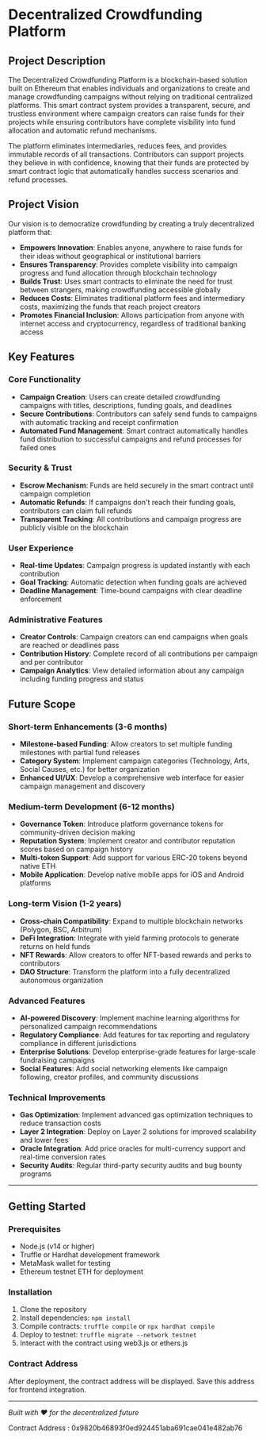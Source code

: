 # Decentralized Crowdfunding Platform

## Project Description

The Decentralized Crowdfunding Platform is a blockchain-based solution built on Ethereum that enables individuals and organizations to create and manage crowdfunding campaigns without relying on traditional centralized platforms. This smart contract system provides a transparent, secure, and trustless environment where campaign creators can raise funds for their projects while ensuring contributors have complete visibility into fund allocation and automatic refund mechanisms.

The platform eliminates intermediaries, reduces fees, and provides immutable records of all transactions. Contributors can support projects they believe in with confidence, knowing that their funds are protected by smart contract logic that automatically handles success scenarios and refund processes.

## Project Vision

Our vision is to democratize crowdfunding by creating a truly decentralized platform that:

- **Empowers Innovation**: Enables anyone, anywhere to raise funds for their ideas without geographical or institutional barriers
- **Ensures Transparency**: Provides complete visibility into campaign progress and fund allocation through blockchain technology
- **Builds Trust**: Uses smart contracts to eliminate the need for trust between strangers, making crowdfunding accessible globally
- **Reduces Costs**: Eliminates traditional platform fees and intermediary costs, maximizing the funds that reach project creators
- **Promotes Financial Inclusion**: Allows participation from anyone with internet access and cryptocurrency, regardless of traditional banking access

## Key Features

### Core Functionality
- **Campaign Creation**: Users can create detailed crowdfunding campaigns with titles, descriptions, funding goals, and deadlines
- **Secure Contributions**: Contributors can safely send funds to campaigns with automatic tracking and receipt confirmation
- **Automated Fund Management**: Smart contract automatically handles fund distribution to successful campaigns and refund processes for failed ones

### Security & Trust
- **Escrow Mechanism**: Funds are held securely in the smart contract until campaign completion
- **Automatic Refunds**: If campaigns don't reach their funding goals, contributors can claim full refunds
- **Transparent Tracking**: All contributions and campaign progress are publicly visible on the blockchain

### User Experience
- **Real-time Updates**: Campaign progress is updated instantly with each contribution
- **Goal Tracking**: Automatic detection when funding goals are achieved
- **Deadline Management**: Time-bound campaigns with clear deadline enforcement

### Administrative Features
- **Creator Controls**: Campaign creators can end campaigns when goals are reached or deadlines pass
- **Contribution History**: Complete record of all contributions per campaign and per contributor
- **Campaign Analytics**: View detailed information about any campaign including funding progress and status

## Future Scope

### Short-term Enhancements (3-6 months)
- **Milestone-based Funding**: Allow creators to set multiple funding milestones with partial fund releases
- **Category System**: Implement campaign categories (Technology, Arts, Social Causes, etc.) for better organization
- **Enhanced UI/UX**: Develop a comprehensive web interface for easier campaign management and discovery

### Medium-term Development (6-12 months)
- **Governance Token**: Introduce platform governance tokens for community-driven decision making
- **Reputation System**: Implement creator and contributor reputation scores based on campaign history
- **Multi-token Support**: Add support for various ERC-20 tokens beyond native ETH
- **Mobile Application**: Develop native mobile apps for iOS and Android platforms

### Long-term Vision (1-2 years)
- **Cross-chain Compatibility**: Expand to multiple blockchain networks (Polygon, BSC, Arbitrum)
- **DeFi Integration**: Integrate with yield farming protocols to generate returns on held funds
- **NFT Rewards**: Allow creators to offer NFT-based rewards and perks to contributors
- **DAO Structure**: Transform the platform into a fully decentralized autonomous organization

### Advanced Features
- **AI-powered Discovery**: Implement machine learning algorithms for personalized campaign recommendations
- **Regulatory Compliance**: Add features for tax reporting and regulatory compliance in different jurisdictions
- **Enterprise Solutions**: Develop enterprise-grade features for large-scale fundraising campaigns
- **Social Features**: Add social networking elements like campaign following, creator profiles, and community discussions

### Technical Improvements
- **Gas Optimization**: Implement advanced gas optimization techniques to reduce transaction costs
- **Layer 2 Integration**: Deploy on Layer 2 solutions for improved scalability and lower fees
- **Oracle Integration**: Add price oracles for multi-currency support and real-time conversion rates
- **Security Audits**: Regular third-party security audits and bug bounty programs

---

## Getting Started

### Prerequisites
- Node.js (v14 or higher)
- Truffle or Hardhat development framework
- MetaMask wallet for testing
- Ethereum testnet ETH for deployment

### Installation
1. Clone the repository
2. Install dependencies: `npm install`
3. Compile contracts: `truffle compile` or `npx hardhat compile`
4. Deploy to testnet: `truffle migrate --network testnet`
5. Interact with the contract using web3.js or ethers.js

### Contract Address
After deployment, the contract address will be displayed. Save this address for frontend integration.

---

*Built with ❤️ for the decentralized future*


Contract Address : 0x9820b46893f0ed924451aba691cae041e482ab76

